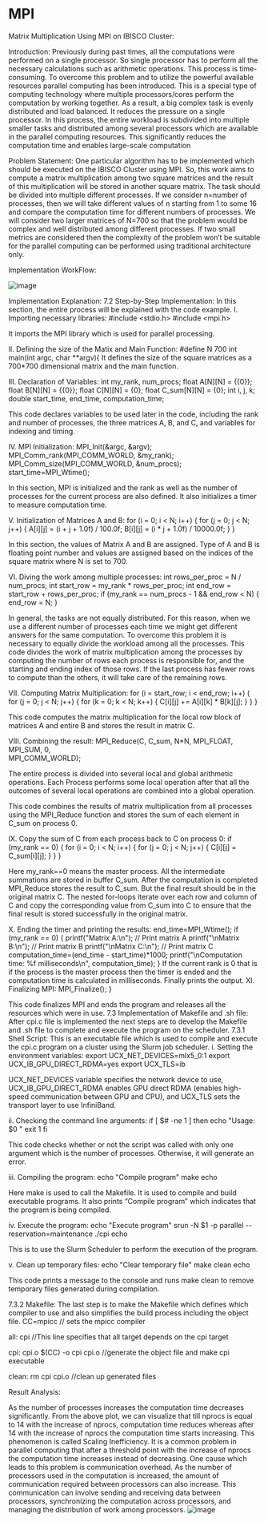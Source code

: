 # MPI
Matrix Multiplication Using MPI on IBISCO Cluster: 

Introduction: 
Previously during past times, all the computations were performed on a single processor. So single processor has to perform all the necessary calculations such as arithmetic operations. This process is time-consuming. To overcome this problem and to utilize the powerful available resources parallel computing has been introduced. This is a special type of computing technology where multiple processors/cores perform the computation by working together. As a result, a big complex task is evenly distributed and load balanced. It reduces the pressure on a single processor. In this process, the entire workload is subdivided into multiple smaller tasks and distributed among several processors which are available in the parallel computing resources. This significantly reduces the computation time and enables large-scale computation

Problem Statement: 
One particular algorithm has to be implemented which should be executed on the IBISCO Cluster using MPI. So, this work aims to compute a matrix multiplication among two square matrices and the result of this multiplication will be stored in another square matrix. The task should be divided into multiple different processes. If we consider n=number of processes, then we will take different values of n starting from 1 to some 16 and compare the computation time for different numbers of processes. We will consider two larger matrices of N=700 so that the problem would be complex and well distributed among different processes. If two small metrics are considered then the complexity of the problem won’t be suitable for the parallel computing can be performed using traditional architecture only.

Implementation WorkFlow:

![image](https://github.com/semanto-mondal/MPI/assets/133217806/20bf261f-d7d7-442e-bcd5-c2f5c07a98bf)

Implementation Explanation: 
7.2	Step-by-Step Implementation: 
In this section, the entire process will be explained with the code example.
I.	Importing necessary libraries:
#include <stdio.h>
#include <mpi.h>

It imports the MPI library which is used for parallel processing.

II.	Defining the size of the Matix and Main Function:
#define N 700
int main(int argc, char **argv){
It defines the size of the square matrices as a 700*700 dimensional matrix and the main function.

III.	Declaration of Variables:
int my_rank, num_procs;
float A[N][N] = {{0}};
float B[N][N] = {{0}};
float C[N][N] = {0};
float C_sum[N][N] = {0};
int i, j, k;
double start_time, end_time, computation_time;

This code declares variables to be used later in the code, including the rank and number of processes, the three matrices A, B, and C, and variables for indexing and timing.

IV.	MPI Initialization: 
MPI_Init(&argc, &argv);
MPI_Comm_rank(MPI_COMM_WORLD, &my_rank);
MPI_Comm_size(MPI_COMM_WORLD, &num_procs);
start_time=MPI_Wtime();

In this section, MPI is initialized and the rank as well as the number of processes for the current process are also defined. It also initializes a timer to measure computation time.

V.	Initialization of Matrices A and B:
for (i = 0; i < N; i++) {
    for (j = 0; j < N; j++) {
        A[i][j] = (i + j + 1.0f) / 100.0f;
        B[i][j] = (i * j + 1.0f) / 10000.0f;
    }
}

In this section, the values of Matrix A and B are assigned. Type of  A and B is floating point number and values are assigned based on the indices of the square matrix where N is set to 700.

VI.	Diving the work among multiple processes:
int rows_per_proc = N / num_procs;
int start_row = my_rank * rows_per_proc;
int end_row = start_row + rows_per_proc;
if (my_rank == num_procs - 1 && end_row < N) {
    end_row = N;
}

In general, the tasks are not equally distributed. For this reason, when we use a different number of processes each time we might get different answers for the same computation. To overcome this problem it is necessary to equally divide the workload among all the processes.
This code divides the work of matrix multiplication among the processes by computing the number of rows each process is responsible for, and the starting and ending index of those rows. If the last process has fewer rows to compute than the others, it will take care of the remaining rows.

VII.	Computing Matrix Multiplication:
for (i = start_row; i < end_row; i++) {
    for (j = 0; j < N; j++) {
        for (k = 0; k < N; k++) {
            C[i][j] += A[i][k] * B[k][j];
        }
    }
}

This code computes the matrix multiplication for the local row block of matrices A and entire B and stores the result in matrix C.

VIII.	Combining the result:
MPI_Reduce(C, C_sum, N*N, MPI_FLOAT, MPI_SUM, 0,   
MPI_COMM_WORLD);

The entire process is divided into several local and global arithmetic operations. Each Process performs some local operation after that all the outcomes of several local operations are combined into a global operation. 

This code combines the results of matrix multiplication from all processes using the MPI_Reduce function and stores the sum of each element in C_sum on process 0.


IX.	Copy the sum of C from each process back to C on process 0:
if (my_rank == 0) {
    for (i = 0; i < N; i++) {
        for (j = 0; j < N; j++) {
            C[i][j] = C_sum[i][j];
        }
    }
}

Here my_rank==0 means the master process. All the intermediate summations are stored in buffer C_sum. After the computation is completed MPI_Reduce stores the result to C_sum. But the final result should be in the original matrix C. The nested for-loops iterate over each row and column of C and copy the corresponding value from C_sum into C to ensure that the final result is stored successfully in the original matrix. 

X.	Ending the timer and printing the results:
end_time=MPI_Wtime();
if (my_rank == 0) {
    printf("Matrix A:\n");
    // Print matrix A
    printf("\nMatrix B:\n");
    // Print matrix B
    printf("\nMatrix C:\n");
    // Print matrix C
    computation_time=(end_time - start_time)*1000;
    printf("\nComputation time: %f milliseconds\n",			computation_time);
}
If the current rank is 0 that is if the process is the master process then the timer is ended and the computation time is calculated in milliseconds. Finally prints the output.
XI.	Finalizing MPI:
MPI_Finalize();
}

This code finalizes MPI and ends the program and releases all the resources which were in use.
7.3	Implementation of Makefile and .sh file: 
After cpi.c file is implemented the next steps are to develop the Makefile and .sh file to complete and execute the program on the scheduler. 
7.3.1	Shell Script:
This is an executable file which is used to compile and execute the cpi.c program on a cluster using the Slurm job scheduler.
i.	Setting the environment variables:
export UCX_NET_DEVICES=mlx5_0:1
export UCX_IB_GPU_DIRECT_RDMA=yes
export UCX_TLS=ib

UCX_NET_DEVICES variable specifies the network device to use, UCX_IB_GPU_DIRECT_RDMA enables GPU direct RDMA (enables high-speed communication between GPU and CPU), and UCX_TLS sets the transport layer to use InfiniBand.

ii.	Checking the command line arguments:
if [ $# -ne 1 ]
then
echo "Usage: $0 <NPROCS>"
exit 1
fi

This code checks whether or not the script was called with only one argument which is the number of processes. Otherwise, it will generate an error.

iii.	Compiling the program:
echo "Compile program"
make
echo

Here make is used to call the Makefile. It is used to compile and build executable programs. It also prints “Compile program” which indicates that the program is being compiled.

iv.	Execute the program:
echo "Execute program"
srun -N $1 -p parallel --reservation=maintenance ./cpi
echo

This is to use the Slurm Scheduler to perform the execution of the program.

v.	Clean up temporary files:
echo "Clear temporary file"
make clean
echo

This code prints a message to the console and runs make clean to remove temporary files generated during compilation.

7.3.2	Makefile:
The last step is to make the Makefile which defines which compiler to use and also simplifies the build process including the object file.
CC=mpicc // sets the mpicc compiler

all: cpi //This line specifies that all target depends on the cpi target

cpi: cpi.o
        $(CC) -o cpi cpi.o //generate the object file and make cpi executable

clean:
        rm cpi cpi.o //clean up generated files


Result Analysis: 

As the number of processes increases the computation time decreases significantly. From the above plot, we can visualize that till nprocs is equal to 14 with the increase of nprocs, computation time reduces whereas after 14 with the increase of nprocs the computation time starts increasing. This phenomenon is called Scaling Inefficiency. It is a common problem in parallel computing that after a threshold point with the increase of nprocs the computation time increases instead of decreasing. One cause which leads to this problem is communication overhead. As the number of processors used in the computation is increased, the amount of communication required between processors can also increase. This communication can involve sending and receiving data between processors, synchronizing the computation across processors, and managing the distribution of work among processors. 
![image](https://github.com/semanto-mondal/MPI/assets/133217806/71c7b1ee-ba07-40b0-bada-ddd0d086eb96)
